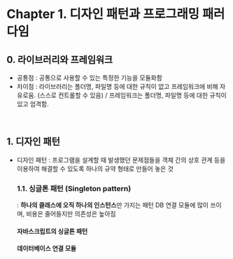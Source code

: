 <br>

# Chapter 1. 디자인 패턴과 프로그래밍 패러다임

## 0. 라이브러리와 프레임워크
- 공통점 : 공통으로 사용할 수 있는 특정한 기능을 모듈화함
- 차이점 : 라이브러리는 폴더명, 파일명 등에 대한 규칙이 없고 프레임워크에 비해 자유로움. (스스로 컨트롤할 수 있음) / 프레임워크는 폴더명, 파일명 등에 대한 규칙이 있고 엄격함.

<br>

## 1. 디자인 패턴
- 디자인 패턴 : 프로그램을 설계할 때 발생했던 문제점들을 객체 간의 상호 관계 등을 이용하여 해결할 수 있도록 하나의 규약 형태로 만들어 놓은 것

    ### 1.1. 싱글톤 패턴 (Singleton pattern)
    : **하나의 클래스에 오직 하나의 인스턴스**만 가지는 패턴
    DB 연결 모듈에 많이 쓰이며, 비용은 줄어들지만 의존성은 높아짐

    #### 자바스크립트의 싱글톤 패턴
    
    #### 데이터베이스 연결 모듈
